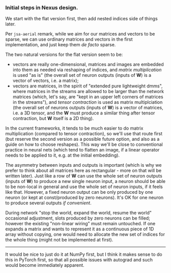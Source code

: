 ### Initial steps in Nexus design.

We start with the flat version first, then add nested indices side of things later.

Per `jsa-aerial` remark, while we aim for our matrices and vectors to be sparse, we can use ordinary matrices and vectors 
in the first implementation, and just keep them _de facto_ sparse.

The two natural versions for the flat version seem to be: 
  * vectors are really one-dimensional, matrices and images are embedded into them as needed via reshaping of indices, and _matrix multiplication_ is used "as is" (the overall set of neuron outputs (inputs of **W**) is a vector of vectors, i.e. a matrix);
  * vectors are matrices, in the spirit of "extended pure lightweight dmms", where matrices in the streams are allowed to be larger than the network matrices (which, let's say, are "kept in an upper left corners of matrices in the streams"), and _tensor contraction_ is used as matrix multiplciation (the overall set of neurons outputs (inputs of **W**) is a vector of matrices, i.e. a 3D tensor, and the **W** must produce a similar thing after tensor contraction, but **W** itself is a 2D thing).
    
In the current frameworks, it tends to be much easier to do matrix multiplication (compared to tensor contraction), so we'll use that route first (but reserve the second version as a possible future option, and also as a guide on how to choose reshapes). This way we'll be close to conventional practice in neural nets (which tend to flatten an image, if a linear operator needs to be applied to it, e.g. at the initial embedding).
    
The asymmetry between inputs and outputs is important (which is why we prefer to think about all matrices here as rectangular - more on that will be written later). Just like a row of **W** can use the whole set of neuron outputs (inputs of **W**) to produce a new single neuron input, a neuron should be able to be non-local in general and use the whole set of neuron inputs, if it feels like that. However, a fixed neuron output can be only produced by one neuron (or kept at const/produced by zero neurons). It's OK for one neuron to produce several outputs _if convenient_. 

During network "stop the world, expand the world, resume the world" occasional adjustment, slots produced by zero neurons can be filled; however the existing "non-linear wiring" must remain untouched. If one expands a matrix and wants to represent it as a continuous piece of 1D array without copying, one would need to allocate the new set of indices for the whole thing (might not be implemented at first).

***

It would be nice to just do it at NumPy first, but I think it makes sense to do this in PyTorch first, so that all possible issues with autograd and such would become immediately apparent.
